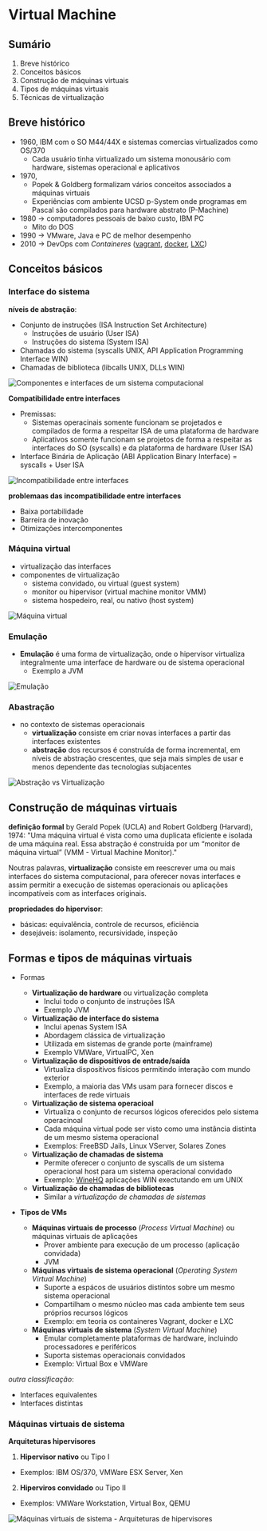 # [](#header-1) Virtual Machine

## [](#header-2) Sumário

1. Breve histórico
2. Conceitos básicos
3. Construção de máquinas virtuais
4. Tipos de máquinas virtuais
5. Técnicas de virtualização


## [](#header-2) Breve histórico

- 1960, IBM com o SO M44/44X e sistemas comercias virtualizados como OS/370
  - Cada usuário tinha virtualizado um sistema monousário com hardware, sistemas operacional e aplicativos
- 1970, 
  - Popek & Goldberg formalizam vários conceitos associados a máquinas virtuais
  - Experiências com ambiente UCSD p-System onde programas em Pascal são compilados para hardware abstrato (P-Machine)
- 1980 -> computadores pessoais de baixo custo, IBM PC
  - Mito do DOS
- 1990 -> VMware, Java e PC de melhor desempenho
- 2010 -> DevOps com _Containeres_ ([vagrant](https://www.vagrantup.com), [docker](https://www.docker.com), [LXC](https://linuxcontainers.org))

## [](#header-2) Conceitos básicos

### [](#header-3) Interface do sistema

**níveis de abstração**:
- Conjunto de instruções (ISA Instruction Set Architecture)
  - Instruções de usuário (User ISA)
  - Instruções do sistema (System ISA)
- Chamadas do sistema (syscalls UNIX, API Application Programming Interface WIN)
- Chamadas de biblioteca (libcalls UNIX, DLLs WIN)

![Componentes e interfaces de um sistema computacional](fig/interfaces.png)

**Compatibilidade entre interfaces**
- Premissas:
  - Sistemas operacinais somente funcionam se projetados e compilados de forma a respeitar ISA de uma plataforma de hardware
  - Aplicativos somente funcionam se projetos de forma a respeitar as interfaces do SO (syscalls) e da plataforma de hardware (User ISA)
- Interface Binária de Aplicação (ABI Application Binary Interface) = syscalls + User ISA

![Incompatibilidade entre interfaces](fig/incompatibilities.png)

**problemaas das incompatibilidade entre interfaces**
- Baixa portabilidade
- Barreira de inovação
- Otimizações intercomponentes

### [](#header-3) Máquina virtual

- virtualização das interfaces
- componentes de virtualização
  - sistema convidado, ou virtual (guest system)
  - monitor ou hipervisor (virtual machine monitor VMM)
  - sistema hospedeiro, real, ou nativo (host system)

![Máquina virtual](fig/vm.png)

### [](#header-3) Emulação

- **Emulação** é uma forma de virtualização, onde o hipervisor virtualiza integralmente uma interface de hardware ou de sistema operacional
  - Exemplo a JVM

![Emulação](fig/emulator.png)

### [](#header-3) Abastração

- no contexto de sistemas operacionais
  - **virtualização** consiste em criar novas interfaces a partir das interfaces existentes
  - **abstração** dos recursos é construída de forma incremental, em níveis de abstração crescentes, que seja mais simples de usar e menos dependente das tecnologias subjacentes

![Abstração vs Virtualização](fig/abstraction.png)

## [](#header-2) Construção de máquinas virtuais

**definição formal** by Gerald Popek (UCLA) and Robert Goldberg (Harvard), 1974: "Uma máquina virtual é vista como uma duplicata eficiente e isolada de uma máquina real. Essa abstração é construída por um “monitor de máquina virtual” (VMM - Virtual Machine Monitor)."

Noutras palavras, **virtualização** consiste em reescrever uma ou mais interfaces do sistema computacional, para oferecer novas interfaces e assim permitir a execução de sistemas operacionais ou aplicações incompatíveis com as interfaces originais.

**propriedades do hipervisor**: 
- básicas: equivalência, controle de recursos, eficiência
- desejáveis: isolamento, recursividade, inspeção


## [](#header-2) Formas e tipos de máquinas virtuais

- Formas
  - **Virtualização de hardware** ou virtualização completa
    - Inclui todo o conjunto de instruções ISA
    - Exemplo JVM
  - **Virtualização de interface do sistema**
    - Inclui apenas System ISA
    - Abordagem clássica de virtualização
    - Utilizada em sistemas de grande porte (mainframe)
    - Exemplo VMWare,  VirtualPC, Xen
  - **Virtualização de dispositivos de entrade/saída**
    - Virtualiza dispositivos  físicos permitindo interação com mundo exterior
    - Exemplo, a maioria das VMs usam para fornecer discos e interfaces de rede virtuais
  - **Virtualização de sistema operacioal**
    - Virtualiza o conjunto de recursos lógicos oferecidos pelo sistema operacinoal
    - Cada máquina virtual pode ser visto como uma instância distinta de um mesmo sistema operacional
    - Exemplos: FreeBSD Jails, Linux VServer, Solares Zones
  - **Virtualização de chamadas de sistema**
    - Permite oferecer o conjunto de syscalls de um sistema operacional host para um sistema operacional convidado
    - Exemplo: [WineHQ](https://www.winehq.org) aplicações WIN exectutando em um UNIX
  - **Virtualização de chamadas de bibliotecas**
    - Similar a _virtualização de chamadas de sistemas_

- **Tipos de VMs**
  - **Máquinas virtuais de processo** (_Process Virtual Machine_) ou máquinas virtuais de aplicações
    - Prover ambiente para execução de um processo (aplicação convidada)
    - JVM
  - **Máquinas virtuais de sistema operacional** (_Operating System Virtual Machine_)
    - Suporte a espácos de usuários distintos sobre um mesmo sistema operacional
    - Compartilham o mesmo núcleo mas cada ambiente tem seus próprios recursos lógicos
    - Exemplo: em teoria os containeres Vagrant, docker e LXC
  - **Máquinas virtuais de sistema** (_System Virtual Machine_)
    - Emular completamente plataformas de hardware, incluindo processadores e periféricos
    - Suporta sistemas operacionais convidados
    - Exemplo: Virtual Box e VMWare

_outra classificação_:
- Interfaces equivalentes
- Interfaces distintas

### [](#header-3) Máquinas virtuais de sistema

**Arquiteturas hipervisores**
1. **Hipervisor nativo** ou Tipo I
  - Exemplos: IBM OS/370, VMWare ESX Server, Xen
2. **Hiperviros convidado** ou Tipo II
  - Exemplos: VMWare Workstation, Virtual Box, QEMU

![Máquinas virtuais de sistema - Arquiteturas de hipervisores](fig/vm-hypervisor.png)

